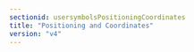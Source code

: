 ```yaml
---
sectionid: usersymbolsPositioningCoordinates
title: "Positioning and Coordinates"
version: "v4"
---
```








